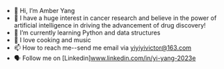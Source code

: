 - 👋 Hi, I’m Amber Yang
- 👀 I have a huge interest in cancer research and believe in the power of artificial intelligence in driving the advancement of drug discovery!
- 🌱 I’m currently learning Python and data structures
- 💞️ I love cooking and music
- 📫 How to reach me--send me email via yiyiyivictor@163.com
- :speaking_head: Follow me on [Linkedin]www.linkedin.com/in/yi-yang-2023e

<!---
luckyamber1992/luckyamber1992 is a ✨ special ✨ repository because its `README.md` (this file) appears on your GitHub profile.
You can click the Preview link to take a look at your changes.
--->
